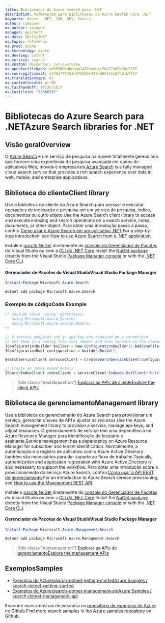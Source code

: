 ```yaml
---
title: Bibliotecas do Azure Search para .NET
description: Referência para bibliotecas do Azure Search para .NET
keywords: Azure, .NET, SDK, API, Search
author: camsoper
ms.author: casoper
manager: wpickett
ms.date: 10/19/2017
ms.topic: reference
ms.prod: azure
ms.technology: azure
ms.devlang: dotnet
ms.service: search
ms.custom: devcenter, svc-overview
ms.openlocfilehash: bd0899d6dbc6d474389eebac78a77a62b86c5255
ms.sourcegitcommit: 2c08a778353ed743b9e437ed85f2e1dfb21b9427
ms.translationtype: HT
ms.contentlocale: pt-BR
ms.lasthandoff: 10/26/2017
ms.locfileid: "23566297"
---
```

# <a name="azure-search-libraries-for-net"></a><span data-ttu-id="03d41-104">Bibliotecas do Azure Search para .NET</span><span class="sxs-lookup"><span data-stu-id="03d41-104">Azure Search libraries for .NET</span></span>

## <a name="overview"></a><span data-ttu-id="03d41-105">Visão geral</span><span class="sxs-lookup"><span data-stu-id="03d41-105">Overview</span></span>

<span data-ttu-id="03d41-106">O [Azure Search](https://docs.microsoft.com/azure/search/search-what-is-azure-search) é um serviço de pesquisa na nuvem totalmente gerenciado que fornece uma experiência de pesquisa avançada em dados de aplicativos Web, móveis e empresariais.</span><span class="sxs-lookup"><span data-stu-id="03d41-106">[Azure Search](https://docs.microsoft.com/azure/search/search-what-is-azure-search) is a fully managed cloud search service that provides a rich search experience over data in web, mobile, and enterprise applications.</span></span>

## <a name="client-library"></a><span data-ttu-id="03d41-107">Biblioteca do cliente</span><span class="sxs-lookup"><span data-stu-id="03d41-107">Client library</span></span>

<span data-ttu-id="03d41-108">Use a biblioteca de cliente do Azure Search para acessar e executar operações de indexação e pesquisa em um serviço de pesquisa, índice, documentos ou outro objeto.</span><span class="sxs-lookup"><span data-stu-id="03d41-108">Use the Azure Search client library to access and execute indexing and search operations on a search service, index, documents, or other object.</span></span> <span data-ttu-id="03d41-109">Para obter uma introdução passo a passo, confira [Como usar o Azure Search em um aplicativo .NET](https://docs.microsoft.com/azure/search/search-howto-dotnet-sdk).</span><span class="sxs-lookup"><span data-stu-id="03d41-109">For a step-by-step introduction, see [How to use Azure Search from a .NET application](https://docs.microsoft.com/azure/search/search-howto-dotnet-sdk).</span></span>

<span data-ttu-id="03d41-110">Instale o [pacote NuGet](https://www.nuget.org/packages/Microsoft.Azure.Search) diretamente do [console do Gerenciador de Pacotes][PackageManager] do Visual Studio ou com a [CLI do .NET Core][DotNetCLI].</span><span class="sxs-lookup"><span data-stu-id="03d41-110">Install the [NuGet package](https://www.nuget.org/packages/Microsoft.Azure.Search) directly from the Visual Studio [Package Manager console][PackageManager] or with the [.NET Core CLI][DotNetCLI].</span></span>

#### <a name="visual-studio-package-manager"></a><span data-ttu-id="03d41-111">Gerenciador de Pacotes do Visual Studio</span><span class="sxs-lookup"><span data-stu-id="03d41-111">Visual Studio Package Manager</span></span>

```powershell
Install-Package Microsoft.Azure.Search
```

```bash
dotnet add package Microsoft.Azure.Search
```

### <a name="code-example"></a><span data-ttu-id="03d41-112">Exemplo de código</span><span class="sxs-lookup"><span data-stu-id="03d41-112">Code Example</span></span>

```csharp
/* Include these 'using' directives:
   using Microsoft.Azure.Search;
   using Microsoft.Azure.Search.Models;
*/

// A service endpoint and an api-key are required on a connection.
// Set them in a config file (not shown) and then connect to the client.
IConfigurationBuilder builder = new ConfigurationBuilder().AddJsonFile("appsettings.json");
IConfigurationRoot configuration = builder.Build();

SearchServiceClient serviceClient = CreateSearchServiceClient(configuration);

// Create an index named hotels
ISearchIndexClient indexClient = serviceClient.Indexes.GetClient("hotels");

```

> [!div class="nextstepaction"]
> [<span data-ttu-id="03d41-113">Explorar as APIs de cliente</span><span class="sxs-lookup"><span data-stu-id="03d41-113">Explore the client APIs</span></span>](/dotnet/api/overview/azure/search/client)


## <a name="management-library"></a><span data-ttu-id="03d41-114">Biblioteca de gerenciamento</span><span class="sxs-lookup"><span data-stu-id="03d41-114">Management library</span></span>

<span data-ttu-id="03d41-115">Use a biblioteca de gerenciamento do Azure Search para provisionar um serviço, gerenciar chaves de API e ajustar os recursos.</span><span class="sxs-lookup"><span data-stu-id="03d41-115">Use the Azure Search management library to provision a service, manage api-keys, and adjust resources.</span></span> <span data-ttu-id="03d41-116">O gerenciamento de serviço tem uma dependência no Azure Resource Manager para identificação de locatário e assinante.</span><span class="sxs-lookup"><span data-stu-id="03d41-116">Service management has a dependency on Azure Resource Manager for subscriber and tenant identification.</span></span> <span data-ttu-id="03d41-117">Normalmente, a autenticação e o registro de aplicativo com o Azure Active Directory também são necessários para dar suporte ao fluxo de trabalho.</span><span class="sxs-lookup"><span data-stu-id="03d41-117">Typically, authentication and application registration with Azure Active Directory is also necessary to support the workflow.</span></span> <span data-ttu-id="03d41-118">Para obter uma introdução sobre o provisionamento do serviço Azure Search, confira [Como usar a API REST de gerenciamento](https://docs.microsoft.com/rest/api/searchmanagement/search-howto-management-rest-api).</span><span class="sxs-lookup"><span data-stu-id="03d41-118">For an introduction to Azure Search service provisioning, see [How to use the Management REST API](https://docs.microsoft.com/rest/api/searchmanagement/search-howto-management-rest-api).</span></span>

<span data-ttu-id="03d41-119">Instale o [pacote NuGet](https://www.nuget.org/packages/Microsoft.Azure.Management.Search) diretamente do [console do Gerenciador de Pacotes][PackageManager] do Visual Studio ou com a [CLI do .NET Core][DotNetCLI].</span><span class="sxs-lookup"><span data-stu-id="03d41-119">Install the [NuGet package](https://www.nuget.org/packages/Microsoft.Azure.Management.Search) directly from the Visual Studio [Package Manager console][PackageManager] or with the [.NET Core CLI][DotNetCLI].</span></span>

#### <a name="visual-studio-package-manager"></a><span data-ttu-id="03d41-120">Gerenciador de Pacotes do Visual Studio</span><span class="sxs-lookup"><span data-stu-id="03d41-120">Visual Studio Package Manager</span></span>

```powershell
Install-Package Microsoft.Azure.Management.Search
```

```bash
dotnet add package Microsoft.Azure.Management.Search
```

> [!div class="nextstepaction"]
> [<span data-ttu-id="03d41-121">Explorar as APIs de gerenciamento</span><span class="sxs-lookup"><span data-stu-id="03d41-121">Explore the management APIs</span></span>](/dotnet/api/overview/azure/search/management)

## <a name="samples"></a><span data-ttu-id="03d41-122">Exemplos</span><span class="sxs-lookup"><span data-stu-id="03d41-122">Samples</span></span>

 + [<span data-ttu-id="03d41-123">Exemplos do Azure/search-dotnet-getting-started</span><span class="sxs-lookup"><span data-stu-id="03d41-123">Azure Samples / search-dotnet-getting-started</span></span>](https://github.com/Azure-Samples/search-dotnet-getting-started)
 + [<span data-ttu-id="03d41-124">Exemplos do Azure/search-dotnet-management-api</span><span class="sxs-lookup"><span data-stu-id="03d41-124">Azure Samples / search-dotnet-management-api</span></span>](https://github.com/Azure-Samples/search-dotnet-management-api)

<span data-ttu-id="03d41-125">Encontre mais amostras de pesquisa no [repositório de exemplos do Azure](https://github.com/Azure-Samples/) no Github.</span><span class="sxs-lookup"><span data-stu-id="03d41-125">Find more search samples in the [Azure samples repository](https://github.com/Azure-Samples/) on Github.</span></span>

[PackageManager]: https://docs.microsoft.com/nuget/tools/package-manager-console
[DotNetCLI]: https://docs.microsoft.com/dotnet/core/tools/dotnet-add-package
